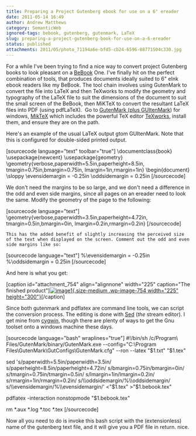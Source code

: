 ```yaml
---
title: Preparing a Project Gutenberg ebook for use on a 6" ereader
date: 2011-05-14 16:49
author: Andrew Matthews
category: SemanticWeb
ignored-tags: bebook, gutenberg, gutenmark, LaTeX
slug: preparing-a-project-gutenberg-book-for-use-on-a-6-ereader
status: published
attachments: 2011/05/photo_71194a6e-bfd5-cb24-6596-08771504c330.jpg
---
```


For a while I've been trying to find a nice way to convert project Gutenberg books to look pleasant on a [BeBook](http://www.mybebook.com) One. I've finally hit on the perfect combination of tools, that produces documents ideally suited to 6" eInk ebook readers like my BeBook. The tool chain involves using GutenMark to convert the file into LaTeX and then TeXworks to modify the geometry and typography of the LaTeX file to suit the dimensions of the document to suit the small screen of the BeBook, then MiKTeX to convert the resultant LaTeX files into PDF (using pdfLaTeX).  Go to [GutenMark (plus GUItenMark](http://aabs.wordpress.com/wp-admin/www.sandroid.org/GutenMark/)) for windows, [MikTeX](http://miktex.org) which includes the powerful TeX editor [TeXworks](http://code.google.com/p/texworks), install them, and ensure they are on the path.

Here's an example of the usual LaTeX output gtom GUItenMark. Note that this is configured for double-sided printed output.

\[sourcecode language="text" toolbar="true"\]
\\documentclass{book}
\\usepackage{newcent}
\\usepackage{geometry}
\\geometry{verbose,paperwidth=5.5in,paperheight=8.5in, tmargin=0.75in,bmargin=0.75in, lmargin=1in,rmargin=1in}
\\begin{document}
\\sloppy
\\evensidemargin = -0.25in
\\oddsidemargin = 0.25in
\[/sourcecode\]

We don't need the margins to be so large, and we don't need a difference in the odd and even side margins, since all pages on an ereader need to look the same. Modify the geometry of the page to the following:

\[sourcecode language="text"\]
\\geometry{verbose,paperwidth=3.5in,paperheight=4.72in, tmargin=0.5in,bmargin=0in, lmargin=0.2in,rmargin=0.2in}
\[/sourcecode\]

`This has the added benefit of slightly increasing the perceived size of the text when displayed on the screen. Comment out the odd and even side margins like so:`

\[sourcecode language="text"\]
%\\evensidemargin = -0.25in
%\\oddsidemargin = 0.25in
\[/sourcecode\]

And here is what you get:

\[caption id="attachment\_754" align="alignnone" width="225" caption="The finished product"\][![]({static}2011/05/photo_71194a6e-bfd5-cb24-6596-08771504c330.jpg?w=225 "image1"){.size-medium .wp-image-754 width="225" height="300"}]({static}2011/05/photo_71194a6e-bfd5-cb24-6596-08771504c330.jpg)\[/caption\]

Since both gutenmark and pdflatex are command line tools, we can script the conversion process. The editing is done with [Sed](http://www.grymoire.com/Unix/Sed.html) (*the* stream editor). I get mine from [cygwin](http://www.cygwin.com), though there are plenty of ways to get the Gnu toolset onto a windows machine these days.

\[sourcecode language="bash" wraplines="true"\]
\#!/bin/sh
/c/Program\\ Files/GutenMark/binary/GutenMark.exe --config="C:\\Program Files\\GutenMark\\GutConfigs\\GutenMark.cfg" --ron --latex "\$1.txt" "\$1.tex"

sed 's/paperwidth=5.5in/paperwidth=3.5in/
s/paperheight=8.5in/paperheight=4.72in/
s/bmargin=0.75in/bmargin=0in/
s/tmargin=0.75in/tmargin=0.5in/
s/lmargin=1in/lmargin=0.2in/
s/rmargin=1in/rmargin=0.2in/
s/\\\\oddsidemargin/%\\\\oddsidemargin/
s/\\\\evensidemargin/%\\\\evensidemargin/' \<"\$1.tex" \>"\$1.bebook.tex"

pdflatex -interaction nonstopmode "\$1.bebook.tex"

rm \*.aux \*.log \*.toc \*.tex
\[/sourcecode\]

Now all you need to do is invoke this bash script with the (extensionless) name of the gutenberg text file, and it will give you a PDF file in return. nice.
